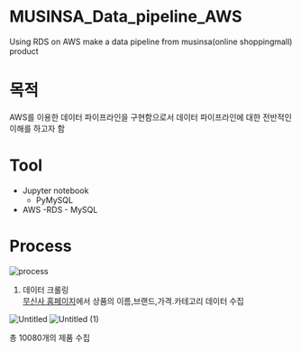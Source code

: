# MUSINSA_Data_pipeline_AWS
Using RDS on AWS make a data pipeline from musinsa(online shoppingmall) product



# 목적
AWS를 이용한 데이터 파이프라인을 구현함으로서 데이터 파이프라인에 대한 전반적인 이해를 하고자 함

# Tool
- Jupyter notebook
    - PyMySQL
- AWS
    -RDS
        - MySQL

# Process

![process](https://user-images.githubusercontent.com/70086728/134129813-8f33b795-6bf0-454f-91d3-3edec5e3f064.png)

1. 데이터 크롤링  
[무신사 홈페이지](https://search.musinsa.com/)에서 상품의 이름,브랜드,가격.카테고리 데이터 수집

![Untitled](https://user-images.githubusercontent.com/70086728/134130047-62ca798d-ac6e-4a70-9041-8b56c4f3868b.png)
![Untitled (1)](https://user-images.githubusercontent.com/70086728/134130070-6d24f6fc-7ad7-4cbe-be06-6c77db2dedcb.png)

총 10080개의 제품 수집